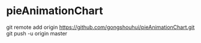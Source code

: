 # pieAnimationChart
git remote add origin https://github.com/gongshouhui/pieAnimationChart.git
git push -u origin master
